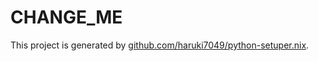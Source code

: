 # CHANGE_ME

This project is generated by [github.com/haruki7049/python-setuper.nix](https://github.com/haruki7049/python-setuper.nix).
